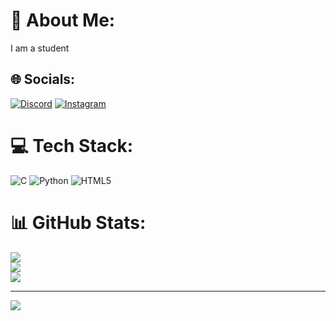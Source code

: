 # 💫 About Me:
I am a student


## 🌐 Socials:
[![Discord](https://img.shields.io/badge/Discord-%237289DA.svg?logo=discord&logoColor=white)](https://discord.gg/snehat0372) [![Instagram](https://img.shields.io/badge/Instagram-%23E4405F.svg?logo=Instagram&logoColor=white)](https://instagram.com/snehaa_gowdaa) 

# 💻 Tech Stack:
![C](https://img.shields.io/badge/c-%2300599C.svg?style=flat-square&logo=c&logoColor=white) ![Python](https://img.shields.io/badge/python-3670A0?style=flat-square&logo=python&logoColor=ffdd54) ![HTML5](https://img.shields.io/badge/html5-%23E34F26.svg?style=flat-square&logo=html5&logoColor=white)
# 📊 GitHub Stats:
![](https://github-readme-stats.vercel.app/api?username=sneha285&theme=default_repocard&hide_border=false&include_all_commits=true&count_private=true)<br/>
![](https://github-readme-streak-stats.herokuapp.com/?user=sneha285&theme=default_repocard&hide_border=false)<br/>
![](https://github-readme-stats.vercel.app/api/top-langs/?username=sneha285&theme=default_repocard&hide_border=false&include_all_commits=true&count_private=true&layout=compact)

---
[![](https://visitcount.itsvg.in/api?id=sneha285&icon=0&color=0)](https://visitcount.itsvg.in)


